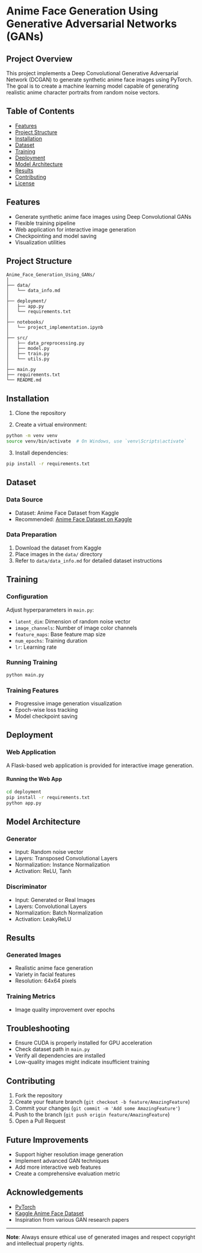 # Anime Face Generation Using Generative Adversarial Networks (GANs)

## Project Overview

This project implements a Deep Convolutional Generative Adversarial Network (DCGAN) to generate synthetic anime face images using PyTorch. The goal is to create a machine learning model capable of generating realistic anime character portraits from random noise vectors.

## Table of Contents

- [Features](#features)
- [Project Structure](#project-structure)
- [Installation](#installation)
- [Dataset](#dataset)
- [Training](#training)
- [Deployment](#deployment)
- [Model Architecture](#model-architecture)
- [Results](#results)
- [Contributing](#contributing)
- [License](#license)

## Features

- Generate synthetic anime face images using Deep Convolutional GANs
- Flexible training pipeline
- Web application for interactive image generation
- Checkpointing and model saving
- Visualization utilities

## Project Structure

```
Anime_Face_Generation_Using_GANs/
│
├── data/
│   └── data_info.md
│
├── deployment/
│   ├── app.py
│   └── requirements.txt
│
├── notebooks/
│   └── project_implementation.ipynb
│
├── src/
│   ├── data_preprocessing.py
│   ├── model.py
│   ├── train.py
│   └── utils.py
│
├── main.py
├── requirements.txt
└── README.md
```

## Installation

1. Clone the repository

2. Create a virtual environment:
```bash
python -m venv venv
source venv/bin/activate  # On Windows, use `venv\Scripts\activate`
```

3. Install dependencies:
```bash
pip install -r requirements.txt
```

## Dataset

### Data Source
- Dataset: Anime Face Dataset from Kaggle
- Recommended: [Anime Face Dataset on Kaggle](https://www.kaggle.com/datasets/splcher/animefacedataset)

### Data Preparation
1. Download the dataset from Kaggle
2. Place images in the `data/` directory
3. Refer to `data/data_info.md` for detailed dataset instructions

## Training

### Configuration
Adjust hyperparameters in `main.py`:
- `latent_dim`: Dimension of random noise vector
- `image_channels`: Number of image color channels
- `feature_maps`: Base feature map size
- `num_epochs`: Training duration
- `lr`: Learning rate

### Running Training
```bash
python main.py
```

### Training Features
- Progressive image generation visualization
- Epoch-wise loss tracking
- Model checkpoint saving

## Deployment

### Web Application
A Flask-based web application is provided for interactive image generation.

#### Running the Web App
```bash
cd deployment
pip install -r requirements.txt
python app.py
```

## Model Architecture

### Generator
- Input: Random noise vector
- Layers: Transposed Convolutional Layers
- Normalization: Instance Normalization
- Activation: ReLU, Tanh

### Discriminator
- Input: Generated or Real Images
- Layers: Convolutional Layers
- Normalization: Batch Normalization
- Activation: LeakyReLU

## Results

### Generated Images
- Realistic anime face generation
- Variety in facial features
- Resolution: 64x64 pixels

### Training Metrics
- Image quality improvement over epochs

## Troubleshooting

- Ensure CUDA is properly installed for GPU acceleration
- Check dataset path in `main.py`
- Verify all dependencies are installed
- Low-quality images might indicate insufficient training

## Contributing

1. Fork the repository
2. Create your feature branch (`git checkout -b feature/AmazingFeature`)
3. Commit your changes (`git commit -m 'Add some AmazingFeature'`)
4. Push to the branch (`git push origin feature/AmazingFeature`)
5. Open a Pull Request

## Future Improvements

- Support higher resolution image generation
- Implement advanced GAN techniques
- Add more interactive web features
- Create a comprehensive evaluation metric

## Acknowledgements

- [PyTorch](https://pytorch.org/)
- [Kaggle Anime Face Dataset](https://www.kaggle.com/datasets/splcher/animefacedataset)
- Inspiration from various GAN research papers

---

**Note**: Always ensure ethical use of generated images and respect copyright and intellectual property rights.